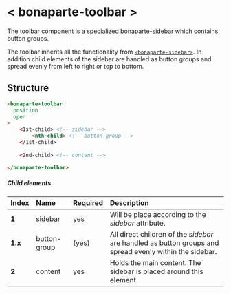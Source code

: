 # < bonaparte-toolbar >
The toolbar component is a specialized [bonaparte-sidebar](bonaparte-sidebar.html) which contains button groups. 

The toolbar inherits all the functionality from [`<bonaparte-sidebar>`](bonaparte-sidebar.html). In addition child elements of the sidebar are handled as button groups and spread evenly from left to right or top to bottom.

## Structure
```html
<bonaparte-toolbar
  position
  open
>
    <1st-child> <!-- sidebar -->
        <nth-child> <!-- button group -->
    </1st-child>
    
    <2nd-child> <!-- content -->

</bonaparte-toolbar>
```

##### Child elements
Index | Name |  Required | Description 
:--------- | :--- | :------ | :-----
__1__ | sidebar | yes | Will be place according to the _sidebar_ attribute.
__1.x__ | button-group | (yes) | All direct children of the _sidebar_ are handled as button groups and spread evenly within the sidebar.
__2__ | content | yes | Holds the main content. The sidebar is placed around this element.
